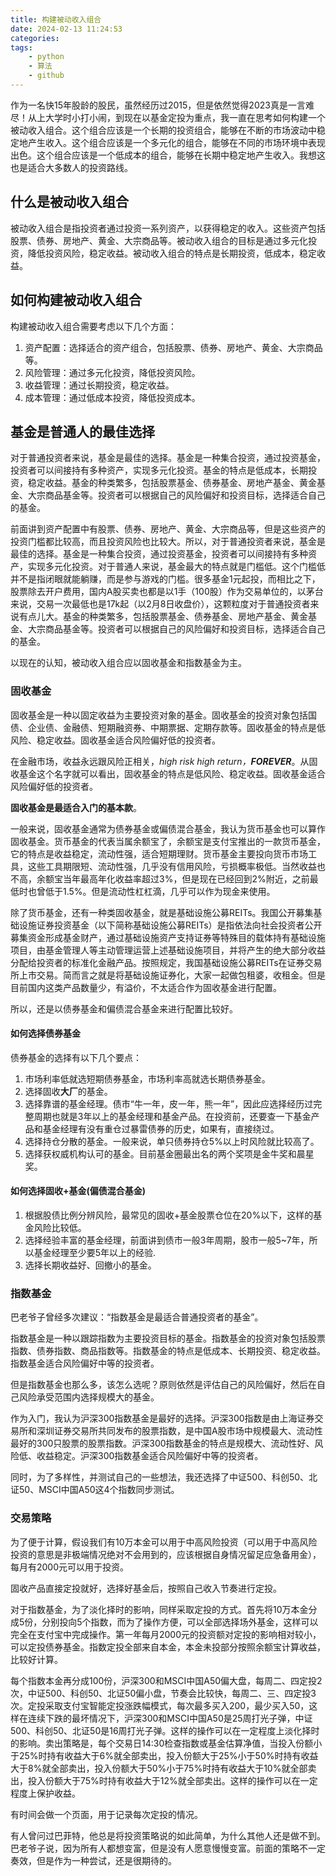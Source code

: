 ```yaml
---
title: 构建被动收入组合
date: 2024-02-13 11:24:53
categories:
tags:
    - python
    - 算法
    - github
---
```



作为一名快15年股龄的股民，虽然经历过2015，但是依然觉得2023真是一言难尽！从上大学时小打小闹，到现在以基金定投为重点，我一直在思考如何构建一个被动收入组合。这个组合应该是一个长期的投资组合，能够在不断的市场波动中稳定地产生收入。这个组合应该是一个多元化的组合，能够在不同的市场环境中表现出色。这个组合应该是一个低成本的组合，能够在长期中稳定地产生收入。我想这也是适合大多数人的投资路线。

## 什么是被动收入组合

被动收入组合是指投资者通过投资一系列资产，以获得稳定的收入。这些资产包括股票、债券、房地产、黄金、大宗商品等。被动收入组合的目标是通过多元化投资，降低投资风险，稳定收益。被动收入组合的特点是长期投资，低成本，稳定收益。

## 如何构建被动收入组合

构建被动收入组合需要考虑以下几个方面：

1. 资产配置：选择适合的资产组合，包括股票、债券、房地产、黄金、大宗商品等。
2. 风险管理：通过多元化投资，降低投资风险。
3. 收益管理：通过长期投资，稳定收益。
4. 成本管理：通过低成本投资，降低投资成本。

<!-- more -->

## 基金是普通人的最佳选择

对于普通投资者来说，基金是最佳的选择。基金是一种集合投资，通过投资基金，投资者可以间接持有多种资产，实现多元化投资。基金的特点是低成本，长期投资，稳定收益。基金的种类繁多，包括股票基金、债券基金、房地产基金、黄金基金、大宗商品基金等。投资者可以根据自己的风险偏好和投资目标，选择适合自己的基金。

前面讲到资产配置中有股票、债券、房地产、黄金、大宗商品等，但是这些资产的投资门槛都比较高，而且投资风险也比较大。所以，对于普通投资者来说，基金是最佳的选择。基金是一种集合投资，通过投资基金，投资者可以间接持有多种资产，实现多元化投资。对于普通人来说，基金最大的特点就是门槛低。这个门槛低并不是指闭眼就能躺赚，而是参与游戏的门槛。很多基金1元起投，而相比之下，股票除去开户费用，国内A股买卖也都是以1手（100股）作为交易单位的，以茅台来说，交易一次最低也是17k起（以2月8日收盘价），这颗粒度对于普通投资者来说有点儿大。基金的种类繁多，包括股票基金、债券基金、房地产基金、黄金基金、大宗商品基金等。投资者可以根据自己的风险偏好和投资目标，选择适合自己的基金。

以现在的认知，被动收入组合应以固收基金和指数基金为主。

### 固收基金

固收基金是一种以固定收益为主要投资对象的基金。固收基金的投资对象包括国债、企业债、金融债、短期融资券、中期票据、定期存款等。固收基金的特点是低风险、稳定收益。固收基金适合风险偏好低的投资者。

在金融市场，收益永远跟风险正相关，*high risk high return，**FOREVER***。从固收基金这个名字就可以看出，固收基金的特点是低风险、稳定收益。固收基金适合风险偏好低的投资者。

**固收基金是最适合入门的基本款**。

一般来说，固收基金通常为债券基金或偏债混合基金，我认为货币基金也可以算作固收基金。货币基金的代表当属余额宝了，余额宝是支付宝推出的一款货币基金，它的特点是收益稳定，流动性强，适合短期理财。货币基金主要投向货币市场工具，这些工具期限短、流动性强，几乎没有信用风险，亏损概率极低。当然收益也不高，余额宝当年最高年化收益率超过3%，但是现在已经回到2%附近，之前最低时也曾低于1.5%。但是流动性杠杠滴，几乎可以作为现金来使用。

除了货币基金，还有一种类固收基金，就是基础设施公募REITs。我国公开募集基础设施证券投资基金（以下简称基础设施公募REITs）是指依法向社会投资者公开募集资金形成基金财产，通过基础设施资产支持证券等特殊目的载体持有基础设施项目，由基金管理人等主动管理运营上述基础设施项目，并将产生的绝大部分收益分配给投资者的标准化金融产品。按照规定，我国基础设施公募REITs在证券交易所上市交易。简而言之就是将基础设施证券化，大家一起做包租婆，收租金。但是目前国内这类产品数量少，有溢价，不太适合作为固收基金进行配置。

所以，还是以债券基金和偏债混合基金来进行配置比较好。

#### 如何选择债券基金

债券基金的选择有以下几个要点：

1. 市场利率低就选短期债券基金，市场利率高就选长期债券基金。
2. 选择固收**大厂**的基金。
3. 选择靠谱的基金经理。债市“牛一年，皮一年，熊一年”，因此应选择经历过完整周期也就是3年以上的基金经理和基金产品。在投资前，还要查一下基金产品和基金经理有没有重仓过暴雷债券的历史，如果有，直接绕过。
4. 选择持仓分散的基金。一般来说，单只债券持仓5%以上时风险就比较高了。
5. 选择获权威机构认可的基金。目前基金圈最出名的两个奖项是金牛奖和晨星奖。

#### 如何选择固收+基金(偏债混合基金)

1. 根据股债比例分辨风险，最常见的固收+基金股票仓位在20%以下，这样的基金风险比较低。
2. 选择经验丰富的基金经理，前面讲到债市一般3年周期，股市一般5~7年，所以基金经理至少要5年以上的经验.
3. 选择长期收益好、回撤小的基金。

### 指数基金

巴老爷子曾经多次建议：“指数基金是最适合普通投资者的基金”。

指数基金是一种以跟踪指数为主要投资目标的基金。指数基金的投资对象包括股票指数、债券指数、商品指数等。指数基金的特点是低成本、长期投资、稳定收益。指数基金适合风险偏好中等的投资者。

但是指数基金也那么多，该怎么选呢？原则依然是评估自己的风险偏好，然后在自己风险承受范围内选择规模大的基金。

作为入门，我认为沪深300指数基金是最好的选择。沪深300指数是由上海证券交易所和深圳证券交易所共同发布的股票指数，是中国A股市场中规模最大、流动性最好的300只股票的股票指数。沪深300指数基金的特点是规模大、流动性好、风险低、收益稳定。沪深300指数基金适合风险偏好中等的投资者。

同时，为了多样性，并测试自己的一些想法，我还选择了中证500、科创50、北证50、MSCI中国A50这4个指数同步测试。

### 交易策略

为了便于计算，假设我们有10万本金可以用于中高风险投资（可以用于中高风险投资的意思是非极端情况绝对不会用到的，应该根据自身情况留足应急备用金），每月有2000元可以用于投资。

固收产品直接定投就好，选择好基金后，按照自己收入节奏进行定投。

对于指数基金，为了淡化择时的影响，同样采取定投的方式。首先将10万本金分成5份，分别投向5个指数，而为了操作方便，可以全部选择场外基金，这样可以完全在支付宝中完成操作。第一年每月2000元的投资额对定投的影响相对较小，可以定投债券基金。指数定投全部来自本金，本金未投部分按照余额宝计算收益，比较好计算。

每个指数本金再分成100份，沪深300和MSCI中国A50偏大盘，每周二、四定投2次，中证500、科创50、北证50偏小盘，节奏会比较快，每周二、三、四定投3次。定投采取支付宝智能定投涨跌幅模式，每次最多买入200，最少买入50，这样在连续下跌的最坏情况下，沪深300和MSCI中国A50是25周打光子弹，中证500、科创50、北证50是16周打光子弹。这样的操作可以在一定程度上淡化择时的影响。卖出策略是，每个交易日14:30检查指数或基金估算净值，当投入份额小于25%时持有收益大于6%就全部卖出，投入份额大于25%小于50%时持有收益大于8%就全部卖出，投入份额大于50%小于75%时持有收益大于10%就全部卖出，投入份额大于75%时持有收益大于12%就全部卖出。这样的操作可以在一定程度上保护收益。

有时间会做一个页面，用于记录每次定投的情况。

有人曾问过巴菲特，他总是将投资策略说的如此简单，为什么其他人还是做不到。巴老爷子说，因为所有人都想变富，但是没有人愿意慢慢变富。前面的策略不一定奏效，但是作为一种尝试，还是很期待的。
